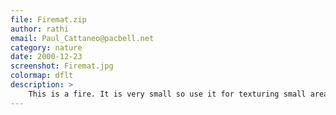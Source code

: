 ```yaml
---
file: Firemat.zip
author: rathi
email: Paul_Cattaneo@pacbell.net
category: nature
date: 2000-12-23
screenshot: Firemat.jpg
colormap: dflt
description: >
    This is a fire. It is very small so use it for texturing small areas. <b>**This is a 16 bit mat**</b>
---
```

